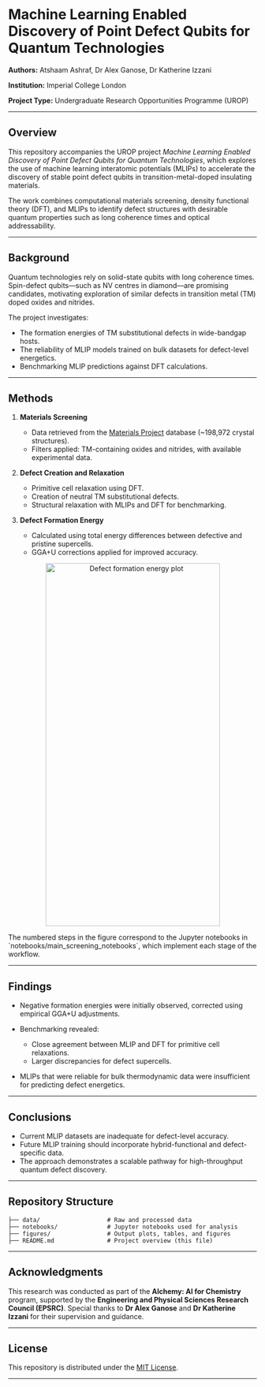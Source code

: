 # Machine Learning Enabled Discovery of Point Defect Qubits for Quantum Technologies

**Authors:** Atshaam Ashraf, Dr Alex Ganose, Dr Katherine Izzani

**Institution:** Imperial College London

**Project Type:** Undergraduate Research Opportunities Programme (UROP)

---

## Overview

This repository accompanies the UROP project *Machine Learning Enabled Discovery of Point Defect Qubits for Quantum Technologies*, which explores the use of machine learning interatomic potentials (MLIPs) to accelerate the discovery of stable point defect qubits in transition-metal-doped insulating materials.

The work combines computational materials screening, density functional theory (DFT), and MLIPs to identify defect structures with desirable quantum properties such as long coherence times and optical addressability.

---

## Background

Quantum technologies rely on solid-state qubits with long coherence times. Spin-defect qubits—such as NV centres in diamond—are promising candidates, motivating exploration of similar defects in transition metal (TM) doped oxides and nitrides.

The project investigates:

* The formation energies of TM substitutional defects in wide-bandgap hosts.
* The reliability of MLIP models trained on bulk datasets for defect-level energetics.
* Benchmarking MLIP predictions against DFT calculations.

---

## Methods

1. **Materials Screening**

   * Data retrieved from the [Materials Project](https://materialsproject.org/) database (~198,972 crystal structures).
   * Filters applied: TM-containing oxides and nitrides, with available experimental data.

2. **Defect Creation and Relaxation**

   * Primitive cell relaxation using DFT.
   * Creation of neutral TM substitutional defects.
   * Structural relaxation with MLIPs and DFT for benchmarking.

3. **Defect Formation Energy**

   * Calculated using total energy differences between defective and pristine supercells.
   * GGA+U corrections applied for improved accuracy.

<p align="center">
  <img src="https://github.com/user-attachments/assets/27430279-c1d0-41ac-9cc0-56ec18407c01" alt="Defect formation energy plot" width="353" height="736">
</p>
The numbered steps in the figure correspond to the Jupyter notebooks in `notebooks/main_screening_notebooks`, which implement each stage of the workflow.

---

## Findings

* Negative formation energies were initially observed, corrected using empirical GGA+U adjustments.
* Benchmarking revealed:

  * Close agreement between MLIP and DFT for primitive cell relaxations.
  * Larger discrepancies for defect supercells.
* MLIPs that were reliable for bulk thermodynamic data were insufficient for predicting defect energetics.

---

## Conclusions

* Current MLIP datasets are inadequate for defect-level accuracy.
* Future MLIP training should incorporate hybrid-functional and defect-specific data.
* The approach demonstrates a scalable pathway for high-throughput quantum defect discovery.

---

## Repository Structure

```
├── data/                   # Raw and processed data
├── notebooks/              # Jupyter notebooks used for analysis
├── figures/                # Output plots, tables, and figures
├── README.md               # Project overview (this file)
```

---

## Acknowledgments

This research was conducted as part of the **Alchemy: AI for Chemistry** program, supported by the **Engineering and Physical Sciences Research Council (EPSRC)**.
Special thanks to **Dr Alex Ganose** and **Dr Katherine Izzani** for their supervision and guidance.

---

## License

This repository is distributed under the [MIT License](LICENSE).

---
